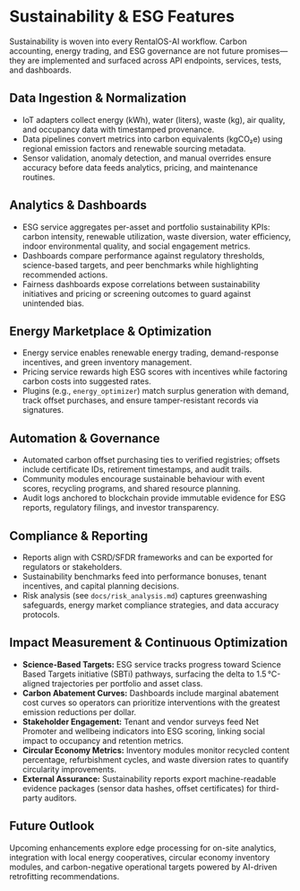 # Sustainability & ESG Features

Sustainability is woven into every RentalOS-AI workflow. Carbon accounting, energy
trading, and ESG governance are not future promises—they are implemented and surfaced
across API endpoints, services, tests, and dashboards.

## Data Ingestion & Normalization

- IoT adapters collect energy (kWh), water (liters), waste (kg), air quality, and
  occupancy data with timestamped provenance.
- Data pipelines convert metrics into carbon equivalents (kgCO₂e) using regional emission
  factors and renewable sourcing metadata.
- Sensor validation, anomaly detection, and manual overrides ensure accuracy before data
  feeds analytics, pricing, and maintenance routines.

## Analytics & Dashboards

- ESG service aggregates per-asset and portfolio sustainability KPIs: carbon intensity,
  renewable utilization, waste diversion, water efficiency, indoor environmental quality,
  and social engagement metrics.
- Dashboards compare performance against regulatory thresholds, science-based targets, and
  peer benchmarks while highlighting recommended actions.
- Fairness dashboards expose correlations between sustainability initiatives and pricing
  or screening outcomes to guard against unintended bias.

## Energy Marketplace & Optimization

- Energy service enables renewable energy trading, demand-response incentives, and green
  inventory management.
- Pricing service rewards high ESG scores with incentives while factoring carbon costs
  into suggested rates.
- Plugins (e.g., `energy_optimizer`) match surplus generation with demand, track offset
  purchases, and ensure tamper-resistant records via signatures.

## Automation & Governance

- Automated carbon offset purchasing ties to verified registries; offsets include
  certificate IDs, retirement timestamps, and audit trails.
- Community modules encourage sustainable behaviour with event scores, recycling
  programs, and shared resource planning.
- Audit logs anchored to blockchain provide immutable evidence for ESG reports,
  regulatory filings, and investor transparency.

## Compliance & Reporting

- Reports align with CSRD/SFDR frameworks and can be exported for regulators or
  stakeholders.
- Sustainability benchmarks feed into performance bonuses, tenant incentives, and capital
  planning decisions.
- Risk analysis (see `docs/risk_analysis.md`) captures greenwashing safeguards, energy
  market compliance strategies, and data accuracy protocols.

## Impact Measurement & Continuous Optimization

- **Science-Based Targets:** ESG service tracks progress toward Science Based Targets
  initiative (SBTi) pathways, surfacing the delta to 1.5 °C-aligned trajectories per
  portfolio and asset class.
- **Carbon Abatement Curves:** Dashboards include marginal abatement cost curves so
  operators can prioritize interventions with the greatest emission reductions per dollar.
- **Stakeholder Engagement:** Tenant and vendor surveys feed Net Promoter and wellbeing
  indicators into ESG scoring, linking social impact to occupancy and retention metrics.
- **Circular Economy Metrics:** Inventory modules monitor recycled content percentage,
  refurbishment cycles, and waste diversion rates to quantify circularity improvements.
- **External Assurance:** Sustainability reports export machine-readable evidence packages
  (sensor data hashes, offset certificates) for third-party auditors.

## Future Outlook

Upcoming enhancements explore edge processing for on-site analytics, integration with
local energy cooperatives, circular economy inventory modules, and carbon-negative
operational targets powered by AI-driven retrofitting recommendations.
